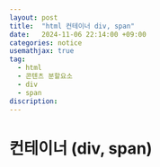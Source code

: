 ```yaml
---
layout: post
title:  "html 컨테이너 div, span"
date:   2024-11-06 22:14:00 +09:00
categories: notice
usemathjax: true
tag:
  - html
  - 콘텐츠 분할요소
  - div
  - span
discription: 
---
```


# 컨테이너 (div, span)

